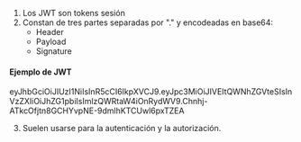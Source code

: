 1. Los JWT son tokens sesión
2. Constan de tres partes separadas por "." y encodeadas en base64:
    - Header
    - Payload
    - Signature
#### Ejemplo de JWT
eyJhbGciOiJIUzI1NiIsInR5cCI6IkpXVCJ9.eyJpc3MiOiJIVEItQWNhZGVteSIsInVzZXIiOiJhZG1pbiIsImlzQWRtaW4iOnRydWV9.Chnhj-ATkcOfjtn8GCHYvpNE-9dmlhKTCUwl6pxTZEA

3. Suelen usarse para la autenticación y la autorización.
